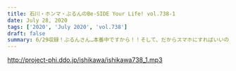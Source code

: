 ```yaml
---
title: 石川・ホンマ・ぶるんのBe-SIDE Your Life! vol.738-1
date: July 28, 2020
tags: ['2020', 'July 2020', 'vol.738']
draft: false
summary: 6/29収録！ぶるんさん…本番中ですから！！そして、だからスマホにすればいいのに…なお話。
---
```


http://project-phi.ddo.jp/ishikawa/ishikawa738_1.mp3